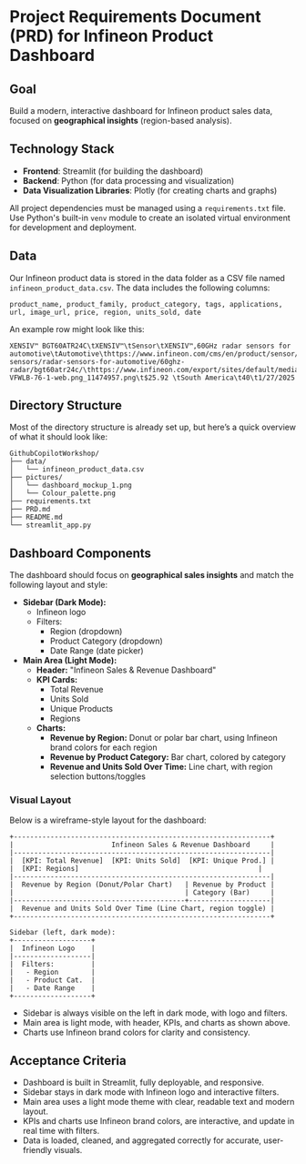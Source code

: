 # Project Requirements Document (PRD) for Infineon Product Dashboard

## Goal

Build a modern, interactive dashboard for Infineon product sales data, focused on **geographical insights** (region-based analysis).

<!-- TODO: Want to focus on something else? Change the focus here! (e.g., category trends, highlighting and displaying top-selling products, etc.) -->

## Technology Stack

- **Frontend**: Streamlit (for building the dashboard)
- **Backend**: Python (for data processing and visualization)
- **Data Visualization Libraries**: Plotly (for creating charts and graphs)

<!-- TODO: Prefer Dash or another Python-based tool? Swap out the stack and see what Copilot does! -->

All project dependencies must be managed using a `requirements.txt` file. Use Python's built-in `venv` module to create an isolated virtual environment for development and deployment.

## Data

Our Infineon product data is stored in the data folder as a CSV file named `infineon_product_data.csv`. The data includes the following columns:

```
product_name, product_family, product_category, tags, applications, url, image_url, price, region, units_sold, date
```
An example row might look like this:

```
XENSIV™ BGT60ATR24C\tXENSIV™\tSensor\tXENSIV™,60GHz radar sensors for automotive\tAutomotive\thttps://www.infineon.com/cms/en/product/sensor/radar-sensors/radar-sensors-for-automotive/60ghz-radar/bgt60atr24c/\thttps://www.infineon.com/export/sites/default/media/products/Sensors/PG-VFWLB-76-1-web.png_11474957.png\t$25.92 \tSouth America\t40\t1/27/2025
```

## Directory Structure

Most of the directory structure is already set up, but here’s a quick overview of what it should look like:

```
GithubCopilotWorkshop/
├── data/
│   └── infineon_product_data.csv
├── pictures/
│   └── dashboard_mockup_1.png
│   └── Colour_palette.png
├── requirements.txt
├── PRD.md
├── README.md
└── streamlit_app.py
```

<!-- TODO: Want to organize differently? (e.g., have folders like 'preprocessing', 'notebooks', or 'tests')? Go for it! -->

## Dashboard Components

The dashboard should focus on **geographical sales insights** and match the following layout and style:

- **Sidebar (Dark Mode):**
  - Infineon logo
  - Filters:
    - Region (dropdown)
    - Product Category (dropdown)
    - Date Range (date picker)
- **Main Area (Light Mode):**
  - **Header:** "Infineon Sales & Revenue Dashboard"
  - **KPI Cards:**
    - Total Revenue
    - Units Sold
    - Unique Products
    - Regions
  - **Charts:**
    - **Revenue by Region:** Donut or polar bar chart, using Infineon brand colors for each region
    - **Revenue by Product Category:** Bar chart, colored by category
    - **Revenue and Units Sold Over Time:** Line chart, with region selection buttons/toggles

<!-- TODO: Want to add a map, a table, or a new KPI? Just add it here and see what Copilot builds! -->

<!-- TODO: OR: -->

<!-- TODO: Try describing a totally different app (like a product catalog or interactive explorer) and watch Copilot adapt! -->

### Visual Layout

Below is a wireframe-style layout for the dashboard:

```
+---------------------------------------------------------------+
|                        Infineon Sales & Revenue Dashboard     |
|---------------------------------------------------------------|
|  [KPI: Total Revenue]  [KPI: Units Sold]  [KPI: Unique Prod.] |
|  [KPI: Regions]                                            |
|---------------------------------------------------------------|
|  Revenue by Region (Donut/Polar Chart)   | Revenue by Product |
|                                          | Category (Bar)     |
|------------------------------------------+--------------------|
|  Revenue and Units Sold Over Time (Line Chart, region toggle) |
+---------------------------------------------------------------+

Sidebar (left, dark mode):
+-------------------+
|  Infineon Logo    |
|-------------------|
|  Filters:         |
|   - Region        |
|   - Product Cat.  |
|   - Date Range    |
+-------------------+
```

- Sidebar is always visible on the left in dark mode, with logo and filters.
- Main area is light mode, with header, KPIs, and charts as shown above.
- Charts use Infineon brand colors for clarity and consistency.

<!-- TODO: Draw your own wireframe, or describe your dream dashboard layout -->

## Acceptance Criteria
- Dashboard is built in Streamlit, fully deployable, and responsive.
- Sidebar stays in dark mode with Infineon logo and interactive filters.
- Main area uses a light mode theme with clear, readable text and modern layout.
- KPIs and charts use Infineon brand colors, are interactive, and update in real time with filters.
- Data is loaded, cleaned, and aggregated correctly for accurate, user-friendly visuals.

<!-- TODO: What does "success" look like for you? Add or change criteria to match your vision! -->

